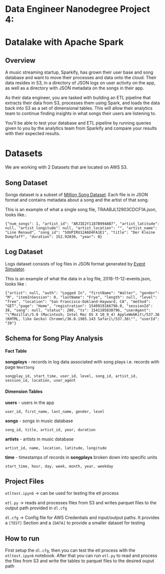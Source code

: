 # **Data Engineer Nanodegree Project 4:**
# **Datalake with Apache Spark**

## **Overview**
A music streaming startup, Sparkify, has grown their user base and song database and want to move their processes and data onto the cloud. Their data resides in S3, in a directory of JSON logs on user activity on the app, as well as a directory with JSON metadata on the songs in their app.

As their data engineer, you are tasked with building an ETL pipeline that extracts their data from S3, processes them using Spark, and loads the data back into S3 as a set of dimensional tables. This will allow their analytics team to continue finding insights in what songs their users are listening to.

You'll be able to test your database and ETL pipeline by running queries given to you by the analytics team from Sparkify and compare your results with their expected results.

# **Datasets**

We are working with 2 Datasets that are located on AWS S3.

## **Song Dataset**
Songs dataset is a subset of [Million Song Dataset](http://millionsongdataset.com/).
Each file is in JSON format and contains metadata about a song and the artist of that song.

This is an example of what a single song file, TRAABJL12903CDCF1A.json, looks like.:
```
{"num_songs": 1, "artist_id": "ARJIE2Y1187B994AB7", "artist_latitude": null, "artist_longitude": null, "artist_location": "", "artist_name": "Line Renaud", "song_id": "SOUPIRU12A6D4FA1E1", "title": "Der Kleine Dompfaff", "duration": 152.92036, "year": 0}
```

## **Log Dataset**
Logs dataset consists of log files in JSON format generated by [Event Simulator](https://github.com/Interana/eventsim).

This is an example of what the data in a log file, 2018-11-12-events.json, looks like :
```
{"artist": null, "auth": "Logged In", "firstName": "Walter", "gender": "M", "itemInSession": 0, "lastName": "Frye", "length": null, "level": "free", "location": "San Francisco-Oakland-Hayward, CA", "method": "GET","page": "Home", "registration": 1540919166796.0, "sessionId": 38, "song": null, "status": 200, "ts": 1541105830796, "userAgent": "\"Mozilla\/5.0 (Macintosh; Intel Mac OS X 10_9_4) AppleWebKit\/537.36 (KHTML, like Gecko) Chrome\/36.0.1985.143 Safari\/537.36\"", "userId": "39"}
```

## Schema for Song Play Analysis

#### Fact Table 
**songplays** - records in log data associated with song plays i.e. records with page `NextSong`

```
songplay_id, start_time, user_id, level, song_id, artist_id, session_id, location, user_agent
```

#### Dimension Tables
**users**  - users in the app
```
user_id, first_name, last_name, gender, level
```
**songs**  - songs in music database
```
song_id, title, artist_id, year, duration
```
**artists**  - artists in music database
```
artist_id, name, location, latitude, longitude
```
**time**  - timestamps of records in  **songplays**  broken down into specific units
```
start_time, hour, day, week, month, year, weekday
```



## Project Files

```etltest.ipynb``` -> can be used for testing the etl process

```etl.py``` -> reads and processes files from S3 and writes parquet files to the output path provided in ```dl.cfg```

```dl.cfg``` -> Config file for AWS Credentials and input/output paths. It provides a ```[TEST]``` Section and a ```[DATA]``` to provide a smaller dataset for testing

## How to run

First setup the ```dl.cfg```, then you can test the etl process with the ```etltest.ipynb``` notebook. 
After that you can run ```etl.py``` to read and process the files from S3 and write the tables to parquet files to the desired ouput path
